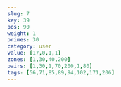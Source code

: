 ```yaml
---
slug: 7
key: 39
pos: 90
weight: 1
primes: 30
category: user
value: [17,0,1,1]
zones: [1,30,40,200]
pairs: [1,30,1,70,200,1,80]
tags: [56,71,85,89,94,102,171,206]
---
```

